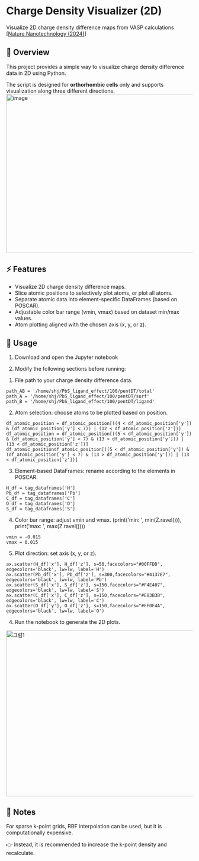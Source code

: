 # Charge Density Visualizer (2D)

Visualize 2D charge density difference maps from VASP calculations [[Nature Nanotechnology (2024)](https://www.nature.com/articles/s41565-024-01831-x)]

## 📖 Overview
This project provides a simple way to visualize charge density difference data in 2D using Python.

The script is designed for **orthorhombic cells** only and supports visualization along three different directions.
<img width="1545" height="428" alt="image" src="https://github.com/user-attachments/assets/69faa57a-6ab6-41a3-9b3e-bbc988cd99db" />


## ⚡ Features
- Visualize 2D charge density difference maps.
- Slice atomic positions to selectively plot atoms, or plot all atoms.
- Separate atomic data into element-specific DataFrames (based on POSCAR).
- Adjustable color bar range (vmin, vmax) based on dataset min/max values.
- Atom plotting aligned with the chosen axis (x, y, or z).

## 🚀 Usage
1. Download and open the Jupyter notebook

2. Modify the following sections before running:
  1) File path to your charge density difference data.
```
path_AB = '/home/shj/PbS_ligand_effect/100/pentDT/total' 
path_A = '/home/shj/PbS_ligand_effect/100/pentDT/surf' 
path_B = '/home/shj/PbS_ligand_effect/100/pentDT/ligand'
```

  2) Atom selection: choose atoms to be plotted based on position.
```
df_atomic_position = df_atomic_position[((4 < df_atomic_position['y']) & (df_atomic_position['y'] < 7)) | (12 < df_atomic_position['z'])]
df_atomic_position = df_atomic_position[((5 < df_atomic_position['y']) & (df_atomic_position['y'] < 7) & (13 > df_atomic_position['y'])) | (13 < df_atomic_position['z'])]
df_atomic_positiondf_atomic_position[((5 < df_atomic_position['y']) & (df_atomic_position['y'] < 7) & (13 > df_atomic_position['y'])) | (13 < df_atomic_position['z'])]
```

  3) Element-based DataFrames: rename according to the elements in POSCAR.
```
H_df = tag_dataframes['H']
Pb_df = tag_dataframes['Pb']
C_df = tag_dataframes['C']
O_df = tag_dataframes['O']
S_df = tag_dataframes['S']
```

  4) Color bar range: adjust vmin and vmax.
    (print('min: ', min(Z.ravel())), print('max: ', max(Z.ravel())))
```
vmin = -0.015
vmax = 0.015
```
 
  5) Plot direction: set axis (x, y, or z).
```
ax.scatter(H_df['x'], H_df['z'], s=50,facecolors="#00FFDD", edgecolors='black', lw=lw, label='H')
ax.scatter(Pb_df['x'], Pb_df['z'], s=300,facecolors="#4137E7", edgecolors='black', lw=lw, label='Pb')
ax.scatter(S_df['x'], S_df['z'], s=150,facecolors="#F4E407", edgecolors='black', lw=lw, label='S')
ax.scatter(C_df['x'], C_df['z'], s=150,facecolors="#E83B3B", edgecolors='black', lw=lw, label='C')
ax.scatter(O_df['y'], O_df['z'], s=150,facecolors="#FF0F4A", edgecolors='black', lw=lw, label='O')
```

4. Run the notebook to generate the 2D plots.
<img width="1139" height="447" alt="그림1" src="https://github.com/user-attachments/assets/d7af5837-4140-46ec-aecf-dbacd536f2fb" />


## 📌 Notes
For sparse k-point grids, RBF interpolation can be used, but it is computationally expensive.

👉 Instead, it is recommended to increase the k-point density and recalculate.


